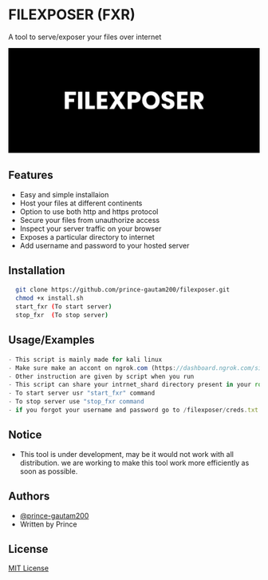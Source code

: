 # FILEXPOSER (FXR)

A tool to serve/exposer your files over internet


![](images/fxre.png)

## Features

- Easy and simple installaion
- Host your files at different continents
- Option to use both http and https protocol
- Secure your files from unauthorize access
- Inspect your server traffic on your browser
- Exposes a particular directory to internet
- Add username and password to your hosted server

  
## Installation

```bash
  git clone https://github.com/prince-gautam200/filexposer.git
  chmod +x install.sh
  start_fxr (To start server)
  stop_fxr  (To stop server)
```
    
## Usage/Examples

```javascript
- This script is mainly made for kali linux 
- Make sure make an accont on ngrok.com (https://dashboard.ngrok.com/signup)
- Other instruction are given by script when you run
- This script can share your intrnet_shard directory present in your root directory.
- To start server usr "start_fxr" command 
- To stop server use "stop_fxr command
- if you forgot your username and password go to /filexposer/creds.txt

```

## Notice 
- This tool is under development, may be it would not work with all distribution. we are working to make this tool work more efficiently as soon as possible.
  
## Authors

- [@prince-gautam200](https://www.github.com/prince-gautam200)
- Written by Prince

  
## License

[MIT License](https://choosealicense.com/licenses/mit/)

  
